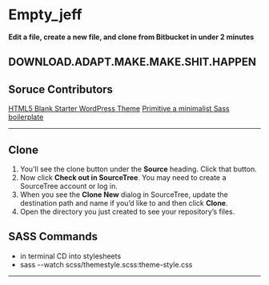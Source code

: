 # Empty_jeff

**Edit a file, create a new file, and clone from Bitbucket in under 2 minutes**

## DOWNLOAD.ADAPT.MAKE.MAKE.SHIT.HAPPEN

## Soruce Contributors

[HTML5 Blank Starter WordPress Theme](http://html5blank.com/)
[Primitive a minimalist Sass boilerplate ](http://taniarascia.github.io/primitive/)

---

## Clone

1. You’ll see the clone button under the **Source** heading. Click that button.
2. Now click **Check out in SourceTree**. You may need to create a SourceTree account or log in.
3. When you see the **Clone New** dialog in SourceTree, update the destination path and name if you’d like to and then click **Clone**.
4. Open the directory you just created to see your repository’s files.

## SASS Commands

- in terminal CD into stylesheets
- sass --watch scss/themestyle.scss:theme-style.css

---
